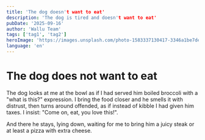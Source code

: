 ```yaml
---
title: 'The dog doesn't want to eat'
description: 'The dog is tired and doesn't want to eat'
pubDate: '2025-09-16'
author: 'Wallu Team'
tags: ['tag1', 'tag2']
heroImage: 'https://images.unsplash.com/photo-1583337130417-3346a1be7dee?w=800&h=400&fit=crop'
language: 'en'
---
```


# The dog does not want to eat

The dog looks at me at the bowl as if I had served him boiled broccoli with a "what is this?" expression.
I bring the food closer and he smells it with distrust, then turns around offended, as if instead of kibble I had given him taxes.
I insist: "Come on, eat, you love this!".


And there he stays, lying down, waiting for me to bring him a juicy steak or at least a pizza with extra cheese.
